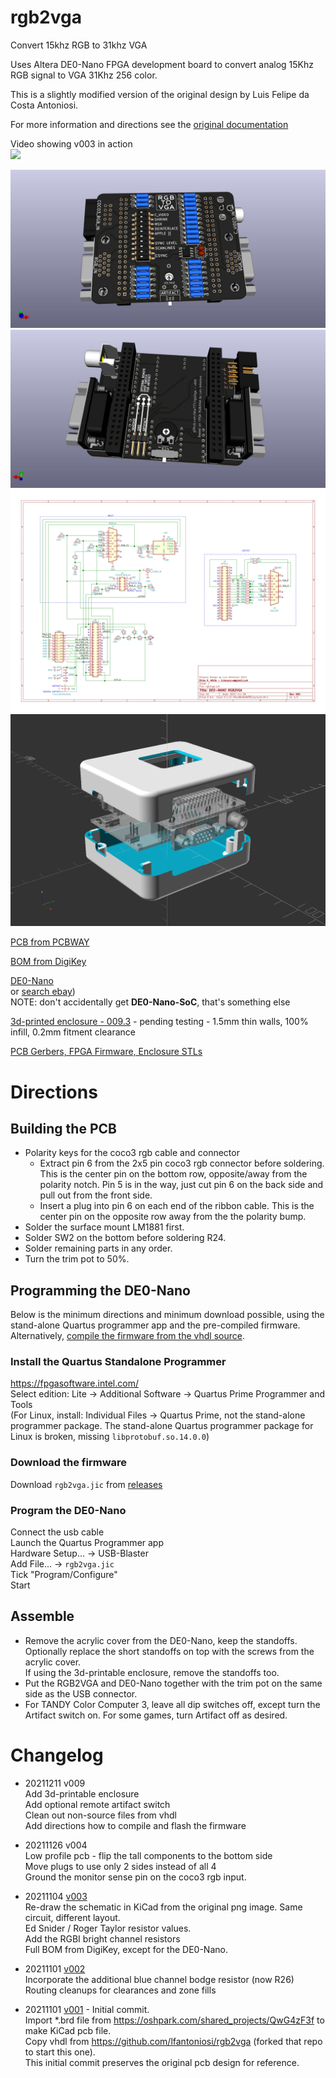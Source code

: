 # rgb2vga
Convert 15khz RGB to 31khz VGA

Uses Altera DE0-Nano FPGA development board to convert analog 15Khz RGB signal to VGA 31Khz 256 color.

This is a slightly modified version of the original design by Luis Felipe da Costa Antoniosi.

For more information and directions see the [original documentation](https://sites.google.com/site/tandycocoloco/rgb2vga)

Video showing v003 in action  
[![](https://img.youtube.com/vi/MPYQRHWyUGA/hqdefault.jpg)](https://youtu.be/MPYQRHWyUGA)

![](PCB/rgb2vga.jpg)
![](PCB/rgb2vga.bottom.jpg)
![](PCB/rgb2vga.svg)
![](case/rgb2vga.png)

<!-- [PCB from OSHPark]()  -->
[PCB from PCBWAY](https://www.pcbway.com/project/shareproject/de0_nano_fpga_rgb2vga.html)  

[BOM from DigiKey](https://www.digikey.com/short/47fbdpb0)

[DE0-Nano](http://www.terasic.com.tw/cgi-bin/page/archive.pl?Language=English&No=593)  
 or [search ebay](https://www.ebay.com/sch/i.html?_nkw=de0-nano&_sacat=0&LH_TitleDesc=0&_odkw=de0+nano&_osacat=0&_sop=15))  
 NOTE: don't accidentally get **DE0-Nano-SoC**, that's something else

[3d-printed enclosure - 009.3](https://craftcloud3d.com/offer/d6a42c57-db52-448a-ad5a-508a885461aa?utm_campaign=shareable_cart) - pending testing - 1.5mm thin walls, 100% infill, 0.2mm fitment clearance  

[PCB Gerbers, FPGA Firmware, Enclosure STLs](../../releases/)

# Directions  
## Building the PCB  
- Polarity keys for the coco3 rgb cable and connector  
  - Extract pin 6 from the 2x5 pin coco3 rgb connector before soldering. This is the center pin on the bottom row, opposite/away from the polarity notch. Pin 5 is in the way, just cut pin 6 on the back side and pull out from the front side.  
  - Insert a plug into pin 6 on each end of the ribbon cable.  This is the center pin on the opposite row away from the the polarity bump.  
- Solder the surface mount LM1881 first.  
- Solder SW2 on the bottom before soldering R24.  
- Solder remaining parts in any order.  
- Turn the trim pot to 50%.  

## Programming the DE0-Nano  
Below is the minimum directions and minimum download possible, using the stand-alone Quartus programmer app and the pre-compiled firmware.  
Alternatively, [compile the firmware from the vhdl source](compile_vhdl.md).

### Install the Quartus Standalone Programmer  
https://fpgasoftware.intel.com/  
Select edition: Lite -> Additional Software -> Quartus Prime Programmer and Tools  
(For Linux, install: Individual Files -> Quartus Prime, not the stand-alone programmer package. The stand-alone Quartus programmer package for Linux is broken, missing ```libprotobuf.so.14.0.0```)

### Download the firmware
Download ```rgb2vga.jic``` from [releases](../../releases/)  

### Program the DE0-Nano  
Connect the usb cable  
Launch the Quartus Programmer app  
Hardware Setup... -> USB-Blaster  
Add File... -> ```rgb2vga.jic```  
Tick "Program/Configure"  
Start  

## Assemble
- Remove the acrylic cover from the DE0-Nano, keep the standoffs.  
 Optionally replace the short standoffs on top with the screws from the acrylic cover.  
 If using the 3d-printable enclosure, remove the standoffs too.  
- Put the RGB2VGA and DE0-Nano together with the trim pot on the same side as the USB connector.  
- For TANDY Color Computer 3, leave all dip switches off, except turn the Artifact switch on. For some games, turn Artifact off as desired.

# Changelog
* 20211211 v009  
 Add 3d-printable enclosure  
 Add optional remote artifact switch  
 Clean out non-source files from vhdl  
 Add directions how to compile and flash the firmware  

* 20211126 v004  
 Low profile pcb - flip the tall components to the bottom side  
 Move plugs to use only 2 sides instead of all 4  
 Ground the monitor sense pin on the coco3 rgb input.

* 20211104 [v003](../../tree/v003)  
 Re-draw the schematic in KiCad from the original png image. Same circuit, different layout.  
 Ed Snider / Roger Taylor resistor values.  
 Add the RGBI bright channel resistors  
 Full BOM from DigiKey, except for the DE0-Nano.  

* 20211101 [v002](../../tree/v002)  
 Incorporate the additional blue channel bodge resistor (now R26)  
 Routing cleanups for clearances and zone fills  

* 20211101 [v001](../../tree/v001) - Initial commit.  
 Import \*.brd file from https://oshpark.com/shared_projects/QwG4zF3f to make KiCad pcb file.  
 Copy vhdl from https://github.com/lfantoniosi/rgb2vga (forked that repo to start this one).  
 This initial commit preserves the original pcb design for reference.  
